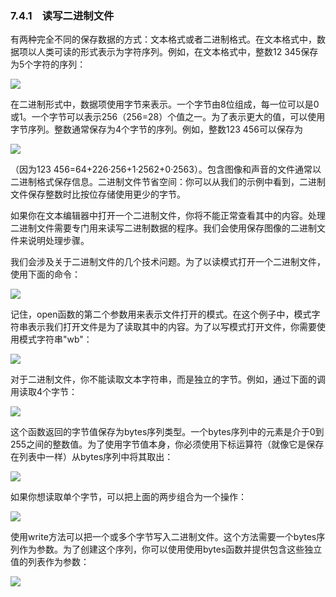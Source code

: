    

### 7.4.1　读写二进制文件

有两种完全不同的保存数据的方式：文本格式或者二进制格式。在文本格式中，数据项以人类可读的形式表示为字符序列。例如，在文本格式中，整数12 345保存为5个字符的序列：

![](../Images/image06905.gif)

在二进制形式中，数据项使用字节来表示。一个字节由8位组成，每一位可以是0或1。一个字节可以表示256（256=28）个值之一。为了表示更大的值，可以使用字节序列。整数通常保存为4个字节的序列。例如，整数123 456可以保存为

![](../Images/image06906.gif)

（因为123 456=64+226·256+1·2562+0·2563）。包含图像和声音的文件通常以二进制格式保存信息。二进制文件节省空间：你可以从我们的示例中看到，二进制文件保存整数时比按位存储使用更少的字节。

如果你在文本编辑器中打开一个二进制文件，你将不能正常查看其中的内容。处理二进制文件需要专门用来读写二进制数据的程序。我们会使用保存图像的二进制文件来说明处理步骤。

我们会涉及关于二进制文件的几个技术问题。为了以读模式打开一个二进制文件，使用下面的命令：

![](../Images/image06907.gif)

记住，open函数的第二个参数用来表示文件打开的模式。在这个例子中，模式字符串表示我们打开文件是为了读取其中的内容。为了以写模式打开文件，你需要使用模式字符串"wb"：

![](../Images/image06908.gif)

对于二进制文件，你不能读取文本字符串，而是独立的字节。例如，通过下面的调用读取4个字节：

![](../Images/image06909.gif)

这个函数返回的字节值保存为bytes序列类型。一个bytes序列中的元素是介于0到255之间的整数值。为了使用字节值本身，你必须使用下标运算符（就像它是保存在列表中一样）从bytes序列中将其取出：

![](../Images/image06910.gif)

如果你想读取单个字节，可以把上面的两步组合为一个操作：

![](../Images/image06911.gif)

使用write方法可以把一个或多个字节写入二进制文件。这个方法需要一个bytes序列作为参数。为了创建这个序列，你可以使用使用bytes函数并提供包含这些独立值的列表作为参数：

![](../Images/image06912.gif)